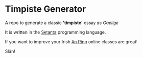 # Timpiste Generator #

A repo to generate a classic **'timpiste'** essay _as_ _Gaeilge_

It is written in the [Setanta](https://github.com/EoinDavey/Setanta) programming language.

If you want to improve your Irish [An Rinn](https://www.anrinn.com/adult-courses/online-courses-ar-line/) online classes are great! 

Slán! 
